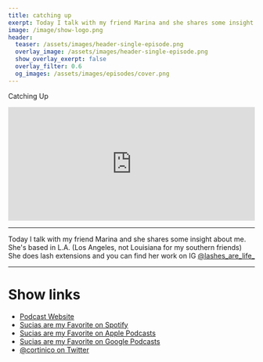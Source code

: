 ```yaml
---
title: catching up
exerpt: Today I talk with my friend Marina and she shares some insight about me. She's based in L.A. (Los Angeles, not Louisiana for my southern friends) She does lash extensions and you can find her work on IG [@lashes_are_life_](https://www.instagram.com/lashes_are_life_)
image: /image/show-logo.png
header:
  teaser: /assets/images/header-single-episode.png
  overlay_image: /assets/images/header-single-episode.png
  show_overlay_exerpt: false
  overlay_filter: 0.6
  og_images: /assets/images/episodes/cover.png
---
```


Catching Up

<iframe src="https://open.spotify.com/embed-podcast/episode/2TLXFb81fBWqPXzhmnWptT" width="100%" height="232" frameborder="0" allowtransparency="true" allow="encrypted-media"></iframe>

* * *
Today I talk with my friend Marina and she shares some insight about me. She's based in L.A. (Los Angeles, not Louisiana for my southern friends) She does lash extensions and you can find her work on IG [@lashes_are_life_](https://www.instagram.com/lashes_are_life_)
* * *

# Show links

* <i class=fas fa-link></i> [Podcast Website](https://cochinochingon.com)
* <i class=fab fa-spotify></i> [Sucias are my Favorite on Spotify](https://open.spotify.com/show/AL3ske_0R_CKlEScMhYhug)
* <i class=fas fa-podcast></i> [Sucias are my Favorite on Apple Podcasts](https://podcasts.apple.com/us/podcast/sucias-are-my-favorite/id1548173787)
* <i class=fab fa-google-play></i> [Sucias are my Favorite on Google Podcasts](https://podcasts.google.com/feed/aHR0cHM6Ly90aGViYWtlcnkuZGV2L3BvZGNhc3QueG1s)
* <i class=fab fa-twitter></i> [@cortinico on Twitter](https://twitter.com/cortinico)

